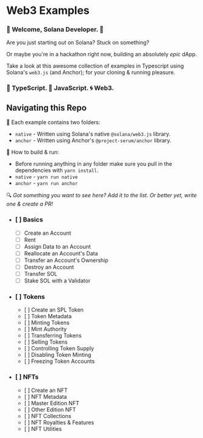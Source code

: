 # Web3 Examples

### :space_invader: Welcome, Solana Developer. :space_invader:   
   
Are you just starting out on Solana? Stuck on something?   
   
Or maybe you're in a hackathon right now, building an absolutely *epic* dApp.   
   
Take a look at this awesome collection of examples in Typescript using Solana's `web3.js` (and Anchor); for your cloning & running pleasure.   
   
### :large_blue_diamond: TypeScript. :large_orange_diamond: JavaScript. :cyclone: Web3. 

## Navigating this Repo

:file_folder: Each example contains two folders:
- `native` - Written using Solana's native `@solana/web3.js` library.
- `anchor` - Written using Anchor's `@project-serum/anchor` library.

:wrench: How to build & run:
- Before running anything in any folder make sure you pull in the dependencies with `yarn install`.
- `native` - `yarn run native`
- `anchor` - `yarn run anchor`

:mag: *Got something you want to see here? Add it to the list. Or better yet, write one & create a PR!*
* ### [ ] Basics
    * [ ] Create an Account
    * [ ] Rent
    * [ ] Assign Data to an Account
    * [ ] Reallocate an Account's Data
    * [ ] Transfer an Account's Ownership
    * [ ] Destroy an Account
    * [ ] Transfer SOL
    * [ ] Stake SOL with a Validator
* ### [ ] Tokens
    * [ ] Create an SPL Token
    * [ ] Token Metadata
    * [ ] Minting Tokens
    * [ ] Mint Authority
    * [ ] Transferring Tokens
    * [ ] Selling Tokens
    * [ ] Controlling Token Supply
    * [ ] Disabling Token Minting
    * [ ] Freezing Token Accounts
* ### [ ] NFTs
    * [ ] Create an NFT
    * [ ] NFT Metadata
    * [ ] Master Edition NFT
    * [ ] Other Edition NFT
    * [ ] NFT Collections
    * [ ] NFT Royalties & Features
    * [ ] NFT Utilities
